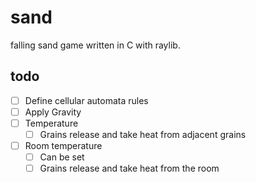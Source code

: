 # sand
falling sand game written in C with raylib.

## todo
- [ ] Define cellular automata rules
- [ ] Apply Gravity
- [ ] Temperature
    - [ ] Grains release and take heat from adjacent grains
- [ ] Room temperature
    - [ ] Can be set
    - [ ] Grains release and take heat from the room
